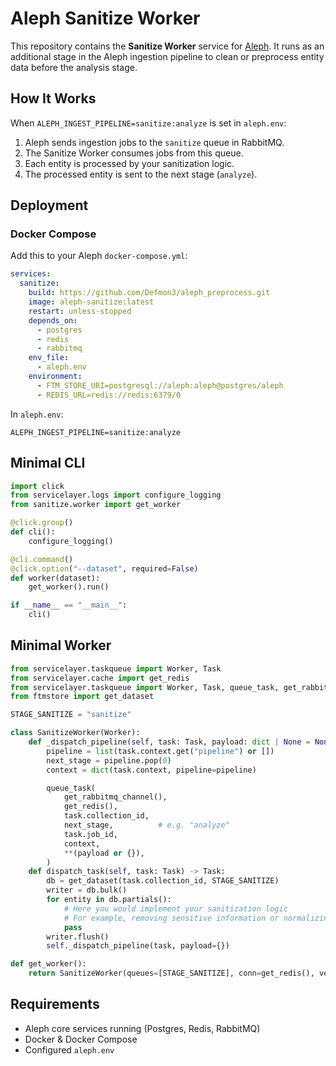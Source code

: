 # Aleph Sanitize Worker

This repository contains the **Sanitize Worker** service for [Aleph](https://github.com/alephdata/aleph). It runs as an additional stage in the Aleph ingestion pipeline to clean or preprocess entity data before the analysis stage.

## How It Works

When `ALEPH_INGEST_PIPELINE=sanitize:analyze` is set in `aleph.env`:

1. Aleph sends ingestion jobs to the `sanitize` queue in RabbitMQ.
2. The Sanitize Worker consumes jobs from this queue.
3. Each entity is processed by your sanitization logic.
4. The processed entity is sent to the next stage (`analyze`).

## Deployment

### Docker Compose

Add this to your Aleph `docker-compose.yml`:

```yaml
services:
  sanitize:
    build: https://github.com/Defmon3/aleph_preprocess.git
    image: aleph-sanitize:latest
    restart: unless-stopped
    depends_on:
      - postgres
      - redis
      - rabbitmq
    env_file:
      - aleph.env
    environment:
      - FTM_STORE_URI=postgresql://aleph:aleph@postgres/aleph
      - REDIS_URL=redis://redis:6379/0
```

In `aleph.env`:

```env
ALEPH_INGEST_PIPELINE=sanitize:analyze
```

## Minimal CLI

```python
import click
from servicelayer.logs import configure_logging
from sanitize.worker import get_worker

@click.group()
def cli():
    configure_logging()

@cli.command()
@click.option("--dataset", required=False)
def worker(dataset):
    get_worker().run()

if __name__ == "__main__":
    cli()
```

## Minimal Worker

```python
from servicelayer.taskqueue import Worker, Task
from servicelayer.cache import get_redis
from servicelayer.taskqueue import Worker, Task, queue_task, get_rabbitmq_channel
from ftmstore import get_dataset

STAGE_SANITIZE = "sanitize"

class SanitizeWorker(Worker):
    def _dispatch_pipeline(self, task: Task, payload: dict | None = None) -> None:
        pipeline = list(task.context.get("pipeline") or [])
        next_stage = pipeline.pop(0)
        context = dict(task.context, pipeline=pipeline)

        queue_task(
            get_rabbitmq_channel(),
            get_redis(),
            task.collection_id,
            next_stage,          # e.g. "analyze"
            task.job_id,
            context,
            **(payload or {}),
        )
    def dispatch_task(self, task: Task) -> Task:
        db = get_dataset(task.collection_id, STAGE_SANITIZE)
        writer = db.bulk()
        for entity in db.partials():
            # Here you would implement your sanitization logic
            # For example, removing sensitive information or normalizing data
            pass
        writer.flush()
        self._dispatch_pipeline(task, payload={})

def get_worker():
    return SanitizeWorker(queues=[STAGE_SANITIZE], conn=get_redis(), version="1.0")
```

## Requirements

* Aleph core services running (Postgres, Redis, RabbitMQ)
* Docker & Docker Compose
* Configured `aleph.env`
